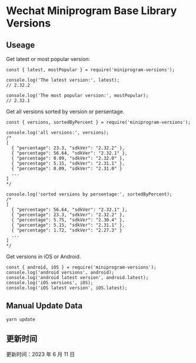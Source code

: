 
# Wechat Miniprogram Base Library Versions

## Useage

Get latest or most popular version:

```;
const { latest, mostPopular } = require('miniprogram-versions');

console.log('The latest version:', latest);
// 2.32.2

console.log('The most popular version:', mostPopular);
// 2.32.1

```

Get all versions sorted by version or persentage.

```
const { versions, sortedByPercent } = require('miniprogram-versions');

console.log('all versions:', versions);
/*
[
  { "percentage": 23.3, "sdkVer": "2.32.2" },
  { "percentage": 56.64, "sdkVer": "2.32.1" },
  { "percentage": 0.09, "sdkVer": "2.32.0" },
  { "percentage": 5.15, "sdkVer": "2.31.1" },
  { "percentage": 0.09, "sdkVer": "2.31.0" }
  ...
]
*/

console.log('sorted versions by persentage:', sortedByPercent);
/*
[
  { "percentage": 56.64, "sdkVer": "2.32.1" },
  { "percentage": 23.3, "sdkVer": "2.32.2" },
  { "percentage": 5.75, "sdkVer": "2.30.4" },
  { "percentage": 5.15, "sdkVer": "2.31.1" },
  { "percentage": 1.72, "sdkVer": "2.27.3" }
  ...
]
*/
```

Get versions in iOS or Android.

```
const { android, iOS } = require('miniprogram-versions');
console.log('android versions', android);
console.log('android latest version', android.latest);
console.log('iOS versions', iOS);
console.log('iOS latest version', iOS.latest);
```

## Manual Update Data

```
yarn update
```

## 更新时间

更新时间：2023 年 6 月 11 日
